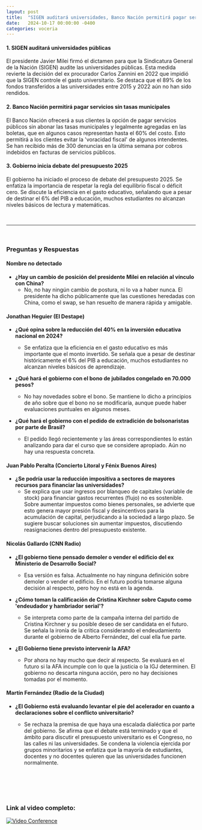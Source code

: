 ```yaml
---
layout: post
title:  "SIGEN auditará universidades, Banco Nación permitirá pagar servicios sin tasas municipales y gobierno inicia debate del presupuesto 2025"
date:   2024-10-17 00:00:00 -0400
categories: voceria
---
```



    
#### 1. SIGEN auditará universidades públicas
El presidente Javier Milei firmó el dictamen para que la Sindicatura General de la Nación (SIGEN) audite las universidades públicas. Esta medida revierte la decisión del ex procurador Carlos Zannini en 2022 que impidió que la SIGEN controle el gasto universitario. Se destaca que el 89% de los fondos transferidos a las universidades entre 2015 y 2022 aún no han sido rendidos.

#### 2. Banco Nación permitirá pagar servicios sin tasas municipales
El Banco Nación ofrecerá a sus clientes la opción de pagar servicios públicos sin abonar las tasas municipales y legalmente agregadas en las boletas, que en algunos casos representan hasta el 60% del costo. Esto permitirá a los clientes evitar la 'voracidad fiscal' de algunos intendentes. Se han recibido más de 300 denuncias en la última semana por cobros indebidos en facturas de servicios públicos.

#### 3. Gobierno inicia debate del presupuesto 2025
El gobierno ha iniciado el proceso de debate del presupuesto 2025. Se enfatiza la importancia de respetar la regla del equilibrio fiscal o déficit cero. Se discute la eficiencia en el gasto educativo, señalando que a pesar de destinar el 6% del PIB a educación, muchos estudiantes no alcanzan niveles básicos de lectura y matemáticas.

    
<br/>

---

<br/>

### Preguntas y Respuestas


    
#### Nombre no detectado 

* **¿Hay un cambio de posición del presidente Milei en relación al vínculo con China?**
  - No, no hay ningún cambio de postura, ni lo va a haber nunca. El presidente ha dicho públicamente que las cuestiones heredadas con China, como el swap, se han resuelto de manera rápida y amigable.


#### Jonathan Heguier (El Destape)

* **¿Qué opina sobre la reducción del 40% en la inversión educativa nacional en 2024?**
  - Se enfatiza que la eficiencia en el gasto educativo es más importante que el monto invertido. Se señala que a pesar de destinar históricamente el 6% del PIB a educación, muchos estudiantes no alcanzan niveles básicos de aprendizaje.

* **¿Qué hará el gobierno con el bono de jubilados congelado en 70.000 pesos?**
  - No hay novedades sobre el bono. Se mantiene lo dicho a principios de año sobre que el bono no se modificaría, aunque puede haber evaluaciones puntuales en algunos meses.

* **¿Qué hará el gobierno con el pedido de extradición de bolsonaristas por parte de Brasil?**
  - El pedido llegó recientemente y las áreas correspondientes lo están analizando para dar el curso que se considere apropiado. Aún no hay una respuesta concreta.


#### Juan Pablo Peralta (Concierto Litoral y Fénix Buenos Aires)

* **¿Se podría usar la reducción impositiva a sectores de mayores recursos para financiar las universidades?**
  - Se explica que usar ingresos por blanqueo de capitales (variable de stock) para financiar gastos recurrentes (flujo) no es sostenible. Sobre aumentar impuestos como bienes personales, se advierte que esto genera mayor presión fiscal y desincentivos para la acumulación de capital, perjudicando a la sociedad a largo plazo. Se sugiere buscar soluciones sin aumentar impuestos, discutiendo reasignaciones dentro del presupuesto existente.


#### Nicolás Gallardo (CNN Radio)

* **¿El gobierno tiene pensado demoler o vender el edificio del ex Ministerio de Desarrollo Social?**
  - Esa versión es falsa. Actualmente no hay ninguna definición sobre demoler o vender el edificio. En el futuro podría tomarse alguna decisión al respecto, pero hoy no está en la agenda.

* **¿Cómo toman la calificación de Cristina Kirchner sobre Caputo como 'endeudador y hambriador serial'?**
  - Se interpreta como parte de la campaña interna del partido de Cristina Kirchner y su posible deseo de ser candidata en el futuro. Se señala la ironía de la crítica considerando el endeudamiento durante el gobierno de Alberto Fernández, del cual ella fue parte.

* **¿El Gobierno tiene previsto intervenir la AFA?**
  - Por ahora no hay mucho que decir al respecto. Se evaluará en el futuro si la AFA incumple con lo que la justicia o la IGJ determinen. El gobierno no descarta ninguna acción, pero no hay decisiones tomadas por el momento.


#### Martín Fernández (Radio de la Ciudad)

* **¿El Gobierno está evaluando levantar el pie del acelerador en cuanto a declaraciones sobre el conflicto universitario?**
  - Se rechaza la premisa de que haya una escalada dialéctica por parte del gobierno. Se afirma que el debate está terminado y que el ámbito para discutir el presupuesto universitario es el Congreso, no las calles ni las universidades. Se condena la violencia ejercida por grupos minoritarios y se enfatiza que la mayoría de estudiantes, docentes y no docentes quieren que las universidades funcionen normalmente.


    <br/>
<br/>
<br/>

### Link al video completo:
[![Video Conference](https://img.youtube.com/vi/4T_6qypPqzY/0.jpg)](https://www.youtube.com/watch?v=4T_6qypPqzY)

    